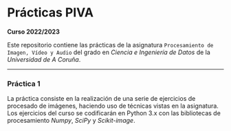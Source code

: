 # Prácticas PIVA

**Curso 2022/2023**

Este repositorio contiene las prácticas de la asignatura `Procesamiento de Imagen, Vídeo y Audio` del grado en *Ciencia e Ingeniería de Datos* de la *Universidad de A Coruña*.

---

### Práctica 1 

La práctica consiste en la realización de una serie de ejercicios de procesado de imágenes, haciendo uso de técnicas vistas en la asignatura. Los ejercicios del curso se codificarán en Python 3.x con las bibliotecas de procesamiento *Numpy*, *SciPy* y *Scikit-image*.
